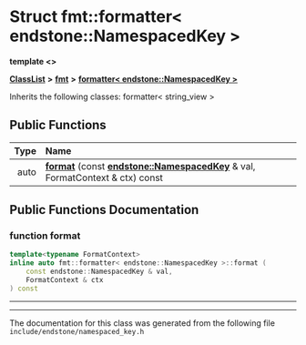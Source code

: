 

# Struct fmt::formatter&lt; endstone::NamespacedKey &gt;

**template &lt;&gt;**



[**ClassList**](annotated.md) **>** [**fmt**](namespacefmt.md) **>** [**formatter&lt; endstone::NamespacedKey &gt;**](structfmt_1_1formatter_3_01endstone_1_1NamespacedKey_01_4.md)








Inherits the following classes: formatter< string_view >


































## Public Functions

| Type | Name |
| ---: | :--- |
|  auto | [**format**](#function-format) (const [**endstone::NamespacedKey**](classendstone_1_1NamespacedKey.md) & val, FormatContext & ctx) const<br> |




























## Public Functions Documentation




### function format 

```C++
template<typename FormatContext>
inline auto fmt::formatter< endstone::NamespacedKey >::format (
    const endstone::NamespacedKey & val,
    FormatContext & ctx
) const
```




<hr>

------------------------------
The documentation for this class was generated from the following file `include/endstone/namespaced_key.h`

